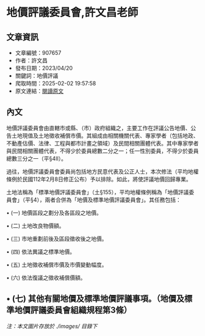 # 地價評議委員會,許文昌老師

## 文章資訊
- 文章編號：907657
- 作者：許文昌
- 發布日期：2023/04/20
- 關鍵詞：地價評議
- 爬取時間：2025-02-02 19:57:58
- 原文連結：[閱讀原文](https://real-estate.get.com.tw/Columns/detail.aspx?no=907657)

## 內文
地價評議委員會由直轄市或縣、（市）政府組織之，主要工作在評議公告地價、公告土地現值及土地徵收補償市價。其組成由相關機關代表、專家學者（包括地政、不動產估價、法律、工程與都市計畫之領域）及民間相關團體代表。其中專家學者與民間相關團體代表，不得少於委員總數二分之一；任一性別委員，不得少於委員總數三分之一（平§4Ⅱ）。

過往，地價評議委員會委員尚包括地方民意代表及公正人士，本次修法（平均地權條例於民國112年2月8日修正公布）予以排除。如此，將使評議地價回歸專業。

土地法稱為「標準地價評議委員會」（土§155），平均地權條例稱為「地價評議委員會」（平§4），兩者合併為「地價及標準地價評議委員會」。其任務包括：

• (一) 地價區段之劃分及各區段之地價。

• (二) 土地改良物價額。

• (三) 市地重劃前後及區段徵收後之地價。

• (四) 依法異議之標準地價。

• (五) 土地徵收補償市價及市價變動幅度。

• (六) 依法復議之徵收補償價額。

• (七) 其他有關地價及標準地價評議事項。（地價及標準地價評議委員會組織規程第3條）
---
*注：本文圖片存放於 ./images/ 目錄下*
